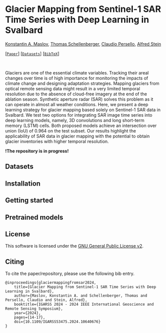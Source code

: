 # Glacier Mapping from Sentinel-1 SAR Time Series with Deep Learning in Svalbard

[Konstantin A. Maslov](https://people.utwente.nl/k.a.maslov), [Thomas Schellenberger](https://www.mn.uio.no/geo/english/people/aca/geohyd/thosche/), [Claudio Persello](https://people.utwente.nl/c.persello), [Alfred Stein](https://people.utwente.nl/a.stein)

[[`Paper`](https://ieeexplore.ieee.org/document/10640676)] [[`Datasets`](#datasets)] [[`BibTeX`](#citing)] 

<br/>


Glaciers are one of the essential climate variables.
Tracking their areal changes over time is of high importance for monitoring the impacts of climate change and designing adaptation strategies. 
Mapping glaciers from optical remote sensing data might result in a very limited temporal resolution due to the absence of cloud-free imagery at the end of the ablation season. 
Synthetic aperture radar (SAR) solves this problem as it can operate in almost all weather conditions. 
Here, we present a deep learning strategy for glacier mapping based solely on Sentinel-1 SAR data in Svalbard. 
We test two options for integrating SAR image time series into deep learning models, namely, 3D convolutions and long short-term memory (LSTM) cells.
Both proposed models achieve an intersection over union (IoU) of 0.964 on the test subset. 
Our results highlight the applicability of SAR data in glacier mapping with the potential to obtain glacier inventories with higher temporal resolution. 

**!The repository is in progress!**


## Datasets


## Installation 


## Getting started


## Pretrained models


## License

This software is licensed under the [GNU General Public License v2](LICENSE).


## Citing

To cite the paper/repository, please use the following bib entry. 

<!-- TODO: Update BibTeX once published in a journal```
@article{INDEX,
    title={TITLE},
    author={Maslov, Konstantin A. and Persello, Claudio and Schellenberger, Thomas and Stein, Alfred},
    journal={},
    year={YEAR},
    volume={},
    number={},
    pages={},
    doi={}
}
``` -->
```
@inproceedings{glaciermappingfromsar2024,
    title={Glacier Mapping from Sentinel-1 SAR Time Series with Deep Learning in Svalbard}, 
    author={Maslov, Konstantin A. and Schellenberger, Thomas and Persello, Claudio and Stein, Alfred},
    booktitle={IGARSS 2024 - 2024 IEEE International Geoscience and Remote Sensing Symposium}, 
    year={2024},
    pages={14-17},
    doi={10.1109/IGARSS53475.2024.10640676}
}
```
